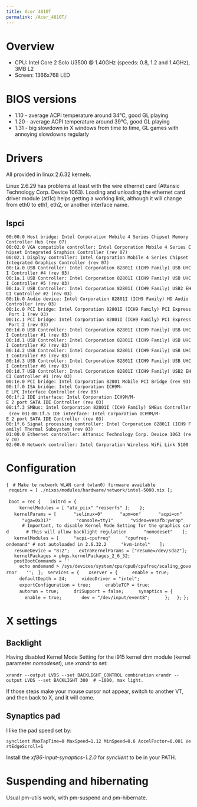 ```yaml
---
title: Acer 4810T
permalink: /Acer_4810T/
---
```


Overview
========

-   CPU: Intel Core 2 Solo U3500 @ 1.40GHz (speeds: 0.8, 1.2 and 1.4GHz), 3MB L2
-   Screen: 1366x768 LED

BIOS versions
=============

-   1.10 - average ACPI temperature around 34°C, good GL playing
-   1.20 - average ACPI temperature around 39°C, good GL playing
-   1.31 - big slowdown in X windows from time to time, GL games with annoying slowdowns regularly

Drivers
=======

All provided in linux 2.6.32 kernels.

Linux 2.6.29 has problems at least with the wire ethernet card (Attansic Technology Corp. Device 1063). Loading and unloading the ethernet card driver module (atl1c) helps getting a working link, although it will change from eth0 to eth1, eth2, or another interface name.

lspci
-----

`00:00.0 Host bridge: Intel Corporation Mobile 4 Series Chipset Memory Controller Hub (rev 07)`
`00:02.0 VGA compatible controller: Intel Corporation Mobile 4 Series Chipset Integrated Graphics Controller (rev 07)`
`00:02.1 Display controller: Intel Corporation Mobile 4 Series Chipset Integrated Graphics Controller (rev 07)`
`00:1a.0 USB Controller: Intel Corporation 82801I (ICH9 Family) USB UHCI Controller #4 (rev 03)`
`00:1a.1 USB Controller: Intel Corporation 82801I (ICH9 Family) USB UHCI Controller #5 (rev 03)`
`00:1a.7 USB Controller: Intel Corporation 82801I (ICH9 Family) USB2 EHCI Controller #2 (rev 03)`
`00:1b.0 Audio device: Intel Corporation 82801I (ICH9 Family) HD Audio Controller (rev 03)`
`00:1c.0 PCI bridge: Intel Corporation 82801I (ICH9 Family) PCI Express Port 1 (rev 03)`
`00:1c.1 PCI bridge: Intel Corporation 82801I (ICH9 Family) PCI Express Port 2 (rev 03)`
`00:1d.0 USB Controller: Intel Corporation 82801I (ICH9 Family) USB UHCI Controller #1 (rev 03)`
`00:1d.1 USB Controller: Intel Corporation 82801I (ICH9 Family) USB UHCI Controller #2 (rev 03)`
`00:1d.2 USB Controller: Intel Corporation 82801I (ICH9 Family) USB UHCI Controller #3 (rev 03)`
`00:1d.3 USB Controller: Intel Corporation 82801I (ICH9 Family) USB UHCI Controller #6 (rev 03)`
`00:1d.7 USB Controller: Intel Corporation 82801I (ICH9 Family) USB2 EHCI Controller #1 (rev 03)`
`00:1e.0 PCI bridge: Intel Corporation 82801 Mobile PCI Bridge (rev 93)`
`00:1f.0 ISA bridge: Intel Corporation ICH9M-E LPC Interface Controller (rev 03)`
`00:1f.2 IDE interface: Intel Corporation ICH9M/M-E 2 port SATA IDE Controller (rev 03)`
`00:1f.3 SMBus: Intel Corporation 82801I (ICH9 Family) SMBus Controller (rev 03)`
`00:1f.5 IDE interface: Intel Corporation ICH9M/M-E 2 port SATA IDE Controller (rev 03)`
`00:1f.6 Signal processing controller: Intel Corporation 82801I (ICH9 Family) Thermal Subsystem (rev 03)`
`01:00.0 Ethernet controller: Attansic Technology Corp. Device 1063 (rev c0)`
`02:00.0 Network controller: Intel Corporation Wireless WiFi Link 5100`

Configuration
=============

`{`
` # Make te network WLAN card (wlan0) firmware available`
` require = [ ./nixos/modules/hardware/network/intel-5000.nix ];`

` boot = rec {`
`   initrd = {`
`     kernelModules = [ "ata_piix" "reiserfs" ];`
`   };`
`   kernelParams = [`
`      "selinux=0"`
`      "apm=on"`
`      "acpi=on"`
`      "vga=0x317"   `
`      "console=tty1"`
`      "video=vesafb:ywrap"`
`      # Important, to disable Kernel Mode Setting for the graphics card`
`      # This will allow backlight regulation`
`      "nomodeset"`
`   ];`
`   kernelModules = [`
`     "acpi-cpufreq"`
`     "cpufreq-ondemand" # not autoloaded in 2.6.32.2`
`     "kvm-intel"`
`   ];`
`   resumeDevice = "8:2";`
`   extraKernelParams = ["resume=/dev/sda2"];`
`   kernelPackages = pkgs.kernelPackages_2_6_32;`
`   postBootCommands = ''`
`     echo ondemand > /sys/devices/system/cpu/cpu0/cpufreq/scaling_governor`
`   '';`
` };`
` services = {`
`   xserver = {`
`     enable = true;`
`     defaultDepth = 24;`
`     videoDriver = "intel";`
`     exportConfiguration = true;`
`     enableTCP = true;`
`     autorun = true;`
`     driSupport = false;`
`     synaptics = {`
`       enable = true;`
`       dev = "/dev/input/event8";`
`     };`
`  };`
`};`

X settings
==========

Backlight
---------

Having disabled Kernel Mode Setting for the i915 kernel drm module (kernel parameter *nomodeset*), use *xrandr* to set:

`xrandr --output LVDS --set BACKLIGHT_CONTROL combination`
`xrandr --output LVDS --set BACKLIGHT 300  # ~1000, max light.`

If those steps make your mouse cursor not appear, switch to another VT, and then back to X, and it will come.

Synaptics pad
-------------

I like the pad speed set by:

`synclient MaxTapTime=0 MaxSpeed=1.12 MinSpeed=0.6 AccelFactor=0.001 VertEdgeScroll=1`

Install the *xf86-input-synaptics-1.2.0* for *synclient* to be in your PATH.

Suspending and hibernating
==========================

Usual pm-utils work, with pm-suspend and pm-hibernate.